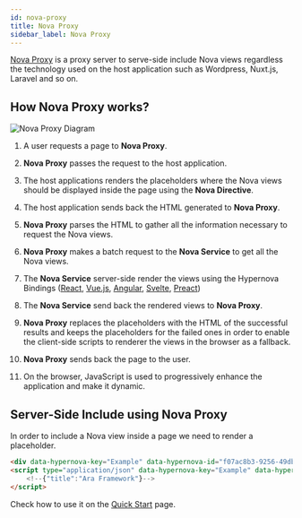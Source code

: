```yaml
---
id: nova-proxy
title: Nova Proxy
sidebar_label: Nova Proxy
---
```


[Nova Proxy](https://github.com/ara-framework/nova-proxy) is a proxy server to serve-side include Nova views regardless the technology used on the host application such as Wordpress, Nuxt.js, Laravel and so on.

## How Nova Proxy works?

![Nova Proxy Diagram](/website/img/nova-proxy.png)

1. A user requests a page to **Nova Proxy**.

2. **Nova Proxy** passes the request to the host application.

3. The host applications renders the placeholders where the Nova views should be displayed inside the page using the **Nova Directive**.

4. The host application sends back the HTML generated to **Nova Proxy**.

5. **Nova Proxy** parses the HTML to gather all the information necessary to request the Nova views.

6. **Nova Proxy** makes a batch request to the **Nova Service** to get all the Nova views.

7. The **Nova Service** server-side render the views using the Hypernova Bindings ([React](/website/docs/nova-react), [Vue.js](/website/docs/nova-vue), [Angular](/website/docs/nova-angular), [Svelte](/website/docs/nova-svelte), [Preact](http://localhost:3000/website/docs/nova-preact))

8. The **Nova Service** send back the rendered views to **Nova Proxy**.

9. **Nova Proxy** replaces the placeholders with the HTML of the successful results and keeps the placeholders for the failed ones in order to enable the client-side scripts to renderer the views in the browser as a fallback.

10. **Nova Proxy** sends back the page to the user.

11. On the browser, JavaScript is used to progressively enhance the application and make it dynamic.

## Server-Side Include using Nova Proxy

In order to include a Nova view inside a page we need to render a placeholder.

```html
<div data-hypernova-key="Example" data-hypernova-id="f07ac8b3-9256-49db-90b9-fb30789a8f85"></div>
<script type="application/json" data-hypernova-key="Example" data-hypernova-id="f07ac8b3-9256-49db-90b9-fb30789a8f85">
    <!--{"title":"Ara Framework"}-->
</script>
```

Check how to use it on the [Quick Start](http://localhost:3000/website/docs/quick-start) page.